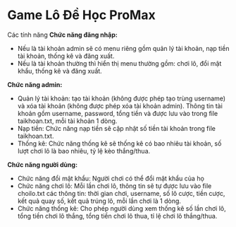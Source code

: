 # Game Lô Đề Học ProMax

Các tính năng
**Chức năng đăng nhập:**
- Nếu là tài khoản admin sẽ có menu riêng gồm quản lý tài khoản, nạp tiền tài khoản, thống kê và đăng xuất. 
- Nếu là tài khoản thường thì hiển thị menu thường gồm: chơi lô, đổi mật khẩu, thống kê và đăng xuất.
  
**Chức năng admin:**
- Quản lý tài khoản: tạo tài khoản (không được phép tạo trùng username) và xóa tài khoản (không được phép xóa tài khoản admin). Thông tin tài khoản gồm username, password, tổng tiền và được lưu vào trong file taikhoan.txt, mỗi tài khoản 1 dòng. 
- Nạp tiền: Chức năng nạp tiền sẽ cập nhật số tiền tài khoản trong file taikhoan.txt. 
- Thống kê: Chức năng thống kê sẽ thống kê có bao nhiêu tài khoản, số lượt chơi lô là bao nhiêu, tỷ lệ kèo thắng/thua.

**Chức năng người dùng:**
- Chức năng đổi  mật khẩu: Người chơi có thể đổi mật khẩu của họ
- Chức năng chơi lô: Mỗi lần chơi lô, thông tin sẽ tự được lưu vào file choilo.txt các thông tin: thời gian chơi, username, số lô cược, tiền cược, kết quả quay số, kết quả trúng lô, mỗi lần chơi là 1 dòng.
- Chức năng thống kê: Cho phép người dùng xem thống kê số lần chơi lô, tổng tiền chơi lô thắng, tổng tiền chơi lô thua, tỉ lệ chơi lô thắng/thua.
